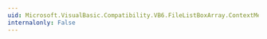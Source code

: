 ```yaml
---
uid: Microsoft.VisualBasic.Compatibility.VB6.FileListBoxArray.ContextMenuChanged
internalonly: False
---
```

